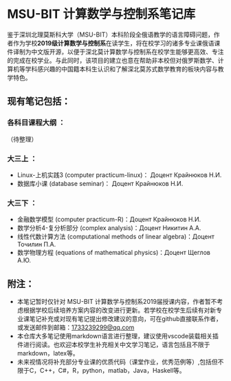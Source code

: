 # MSU-BIT 计算数学与控制系笔记库
鉴于深圳北理莫斯科大学（MSU-BIT）本科阶段全俄语教学的语言障碍问题，作者作为学校**2019级计算数学与控制系**在读学生，将在校学习的诸多专业课俄语课件译制为中文版开源，以便于深北莫计算数学与控制系在校学生能够更高效、专注的完成在校学业。与此同时，该项目的建立也意在帮助非本校但对俄罗斯数学、计算机等学科感兴趣的中国籍本科生认识和了解深北莫苏式数学教育的板块内容与教学特色。
## 现有笔记包括：
### 各科目课程大纲 ：
（待整理）
### 大三上 ：
* Linux-上机实践3 (computer practicum-linux)： Доцент Крайнюков Н.И.
* 数据库小课 (database seminar)： Доцент Крайнюков Н.И.
### 大三下 ：
* 金融数学模型 (computer practicum-R)：Доцент Крайнюков Н.И.
* 数学分析4-复分析部分 (complex analysis)：Доцент Никитин А.А.
* 线性代数计算方法 (computational methods of linear algebra)：Доцент Точилин П.А.
* 数学物理方程 (equations of mathematical physics)：Доцент Щеглов А.Ю.
## 附注：
* 本笔记暂时仅针对 MSU-BIT 计算数学与控制系2019届授课内容，作者暂不考虑根据学校后续培养方案内容的改变进行更新。若学校在校学生后续有对新专业课笔记补充或对现有笔记提出修改建议的意向，可在github直接联系作者，或发送邮件到邮箱：1733239299@qq.com
* 本仓库大多笔记使用markdown语言进行整理，建议使用vscode装载相关插件进行阅读。也欢迎本校学生补充相关中文学习笔记，语言包括且不限于markdown，latex等。
* 未来视情况将补充部分专业课的优质代码（课堂作业，优秀范例等）,包括但不限于C，C++，C#，R，python，matlab，Java，Haskell等。
